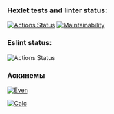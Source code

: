 ### Hexlet tests and linter status:
[![Actions Status](https://github.com/steshkof/frontend-project-lvl1/workflows/hexlet-check/badge.svg)](https://github.com/steshkof/frontend-project-lvl1/actions) [![Maintainability](https://api.codeclimate.com/v1/badges/a99a88d28ad37a79dbf6/maintainability)](https://codeclimate.com/github/codeclimate/codeclimate/maintainability) 

### Eslint status:
![Actions Status](https://github.com/steshkof/frontend-project-lvl1/actions/workflows/eslint.yml/badge.svg)

### Аскинемы
<!-- https://asciinema.org/a/y6qfRWcx1vh9p8NIYNx1LMTch -->
[![Even](https://asciinema.org/a/ld543cjo7ZiPKcXXqDnG2ZuHd.svg)](https://asciinema.org/a/ld543cjo7ZiPKcXXqDnG2ZuHd)

[![Calc](https://asciinema.org/a/ehaq2qBzSGsLsPRquLkGiQEzS.svg)](https://asciinema.org/a/ehaq2qBzSGsLsPRquLkGiQEzS)




